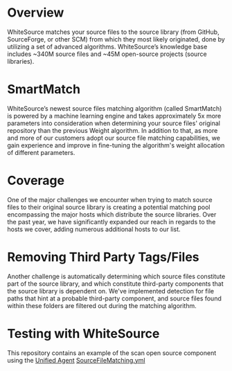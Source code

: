 # Overview
WhiteSource matches your source files to the source library (from GitHub, SourceForge, or other SCM) from which they most likely originated, done by utilizing a set of advanced algorithms. WhiteSource’s knowledge base includes ~340M source files and ~45M open-source projects (source libraries). 

# SmartMatch
WhiteSource’s newest source files matching algorithm (called SmartMatch) is powered by a machine learning engine and takes approximately 5x more parameters into consideration when determining your source files' original repository than the previous Weight algorithm. In addition to that, as more and more of our customers adopt our source file matching capabilities, we gain experience and improve in fine-tuning the algorithm's weight allocation of different parameters. 

# Coverage
One of the major challenges we encounter when trying to match source files to their original source library is creating a potential matching pool encompassing the major hosts which distribute the source libraries. Over the past year, we have significantly expanded our reach in regards to the hosts we cover, adding numerous additional hosts to our list.

# Removing Third Party Tags/Files
Another challenge is automatically determining which source files constitute part of the source library, and which constitute third-party components that the source library is dependent on. We've implemented detection for file paths that hint at a probable third-party component, and source files found within these folders are filtered out during the matching algorithm. 

# Testing with WhiteSource
This repository contains an example of the scan open source component using the [Unified Agent](https://whitesource.atlassian.net/wiki/spaces/WD/pages/804814917/Unified+Agent+Overview)
[SourceFileMatching.yml](https://github.com/Dima2021/SourceFileMatching-Demo/blob/main/.github/workflows/SourceFileMatching.yml)
